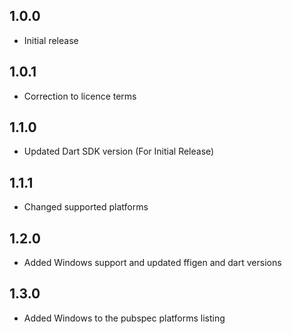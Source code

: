 ## 1.0.0

* Initial release

## 1.0.1

* Correction to licence terms


## 1.1.0

* Updated Dart SDK version (For Initial Release)



## 1.1.1

* Changed supported platforms


## 1.2.0

* Added Windows support and updated ffigen and dart versions

## 1.3.0

* Added Windows to the pubspec platforms listing